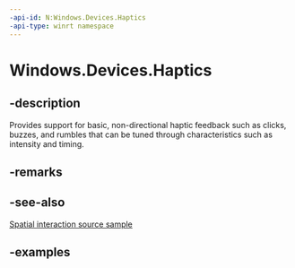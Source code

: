 ```yaml
---
-api-id: N:Windows.Devices.Haptics
-api-type: winrt namespace
---
```


<!-- Namespace syntax.
namespace Windows.Devices.Haptics 
-->

# Windows.Devices.Haptics

## -description

Provides support for basic, non-directional haptic feedback such as clicks, buzzes, and rumbles that can be tuned through  characteristics such as intensity and timing. 

## -remarks

## -see-also

[Spatial interaction source sample](https://github.com/Microsoft/Windows-universal-samples/tree/master/Samples/SpatialInteractionSource)

## -examples

